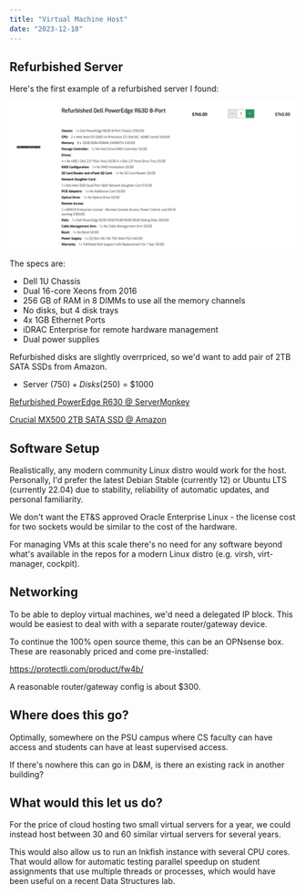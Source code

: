 ```yaml
---
title: "Virtual Machine Host"
date: "2023-12-18"
---
```


## Refurbished Server

Here's the first example of a refurbished server I found:

![ServerMonkey Screenshot](refurb-r630-v2.png?width=1316)

The specs are:

 - Dell 1U Chassis
 - Dual 16-core Xeons from 2016
 - 256 GB of RAM in 8 DIMMs to use all the memory channels
 - No disks, but 4 disk trays
 - 4x 1GB Ethernet Ports
 - iDRAC Enterprise for remote hardware management
 - Dual power supplies

Refurbished disks are slightly overrpriced, so we'd want to add pair of
2TB SATA SSDs from Amazon.

 - Server ($750) + Disks ($250) = $1000

[Refurbished PowerEdge R630 @ ServerMonkey](
https://www.servermonkey.com/refurbished-dell-poweredge-r630-8-port.html)

[Crucial MX500 2TB SATA SSD @ Amazon](
https://www.amazon.com/Crucial-MX500-NAND-SATA-Internal/dp/B003J5JB12)


## Software Setup

Realistically, any modern community Linux distro would work for the
host. Personally, I'd prefer the latest Debian Stable (currently 12)
or Ubuntu LTS (currently 22.04) due to stability, reliability of
automatic updates, and personal familiarity.

We don't want the ET&S approved Oracle Enterprise Linux - the license
cost for two sockets would be similar to the cost of the hardware.

For managing VMs at this scale there's no need for any software beyond
what's available in the repos for a modern Linux distro (e.g. virsh,
virt-manager, cockpit).


## Networking

To be able to deploy virtual machines, we'd need a delegated IP block.
This would be easiest to deal with with a separate router/gateway
device.

To continue the 100% open source theme, this can be an OPNsense box.
These are reasonably priced and come pre-installed:

https://protectli.com/product/fw4b/

A reasonable router/gateway config is about $300.


## Where does this go?

Optimally, somewhere on the PSU campus where CS faculty can have
access and students can have at least supervised access.

If there's nowhere this can go in D&M, is there an existing rack in
another building?


## What would this let us do?

For the price of cloud hosting two small virtual servers for a year,
we could instead host between 30 and 60 similar virtual servers for
several years.

This would also allow us to run an Inkfish instance with several CPU
cores. That would allow for automatic testing parallel speedup on
student assignments that use multiple threads or processes, which
would have been useful on a recent Data Structures lab.
